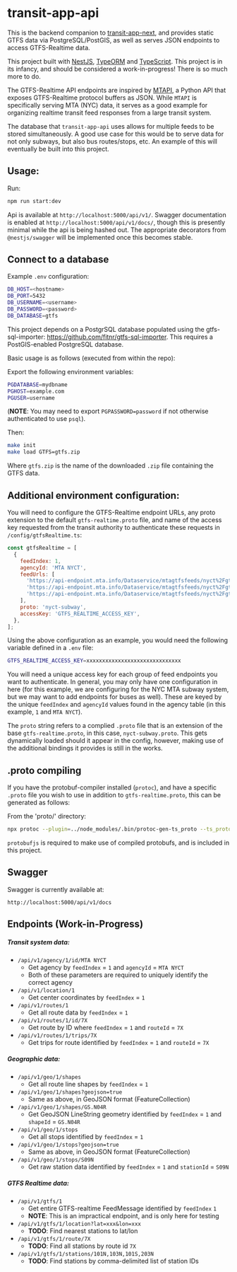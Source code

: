 # transit-app-api

This is the backend companion to [transit-app-next](https://github.com/jurevans/transit-app-next/), and provides static GTFS data via PostgreSQL/PostGIS, as well as serves JSON endpoints to access GTFS-Realtime data.

This project built with [NestJS](https://nestjs.com/), [TypeORM](https://typeorm.io/) and [TypeScript](https://www.typescriptlang.org/). This project is in its infancy, and should be considered a work-in-progress! There is so much more to do.

The GTFS-Realtime API endpoints are inspired by [MTAPI](https://github.com/jonthornton/MTAPI/), a Python API that exposes GTFS-Realtime protocol buffers as JSON. While `MTAPI` is specifically serving MTA (NYC) data, it serves as a good example for organizing realtime transit feed responses from a large transit system.

The database that `transit-app-api` uses allows for multiple feeds to be stored simultaneously. A good use case for this would be to serve data for not only subways, but also bus routes/stops, etc. An example of this will eventually be built into this project.

## Usage:

Run:
```bash
npm run start:dev
```

Api is available at `http://localhost:5000/api/v1/`. Swagger documentation is enabled at `http://localhost:5000/api/v1/docs/`, though this is presently minimal while the api is being hashed out. The appropriate decorators from `@nestjs/swagger` will be implemented once this becomes stable.

## Connect to a database
Example `.env` configuration:

```bash
DB_HOST=<hostname>
DB_PORT=5432
DB_USERNAME=<username>
DB_PASSWORD=<password>
DB_DATABASE=gtfs
```

This project depends on a PostgrSQL database populated using the gtfs-sql-importer: https://github.com/fitnr/gtfs-sql-importer. This requires a PostGIS-enabled PostgreSQL database.

Basic usage is as follows (executed from within the repo):

Export the following environment variables:
```bash
PGDATABASE=mydbname
PGHOST=example.com
PGUSER=username
```
(__NOTE__: You may need to export `PGPASSWORD=password` if not otherwise authenticated to use `psql`).

Then:
```bash
make init
make load GTFS=gtfs.zip
```
Where `gtfs.zip` is the name of the downloaded `.zip` file containing the GTFS data.

## Additional environment configuration:

You will need to configure the GTFS-Realtime endpoint URLs, any proto extension to the default `gtfs-realtime.proto` file, and name of the access key requested from the transit authority to authenticate these requests in `/config/gtfsRealtime.ts`:

```javascript
const gtfsRealtime = [
  {
    feedIndex: 1,
    agencyId: 'MTA NYCT',
    feedUrls: [
      'https://api-endpoint.mta.info/Dataservice/mtagtfsfeeds/nyct%2Fgtfs',
      'https://api-endpoint.mta.info/Dataservice/mtagtfsfeeds/nyct%2Fgtfs-ace',
      'https://api-endpoint.mta.info/Dataservice/mtagtfsfeeds/nyct%2Fgtfs-bdfm',
    ],
    proto: 'nyct-subway',
    accessKey: 'GTFS_REALTIME_ACCESS_KEY',
  },
];
```

Using the above configuration as an example, you would need the following variable defined in a `.env` file:

```bash
GTFS_REALTIME_ACCESS_KEY=xxxxxxxxxxxxxxxxxxxxxxxxxxxxxx
```

You will need a unique access key for each group of feed endpoints you want to authenticate. In general, you may only have one configuration in here (for this example, we are configuring for the NYC MTA subway system, but we may want to add endpoints for buses as well). These are keyed by the unique `feedIndex` and `agencyId` values found in the agency table (in this example, `1` and `MTA NYCT`).

The `proto` string refers to a complied `.proto` file that is an extension of the base `gtfs-realtime.proto`, in this case, `nyct-subway.proto`. This gets dynamically loaded should it appear in the config, however, making use of the additional bindings it provides is still in the works.

## .proto compiling
If you have the protobuf-compiler installed (`protoc`), and have a specific `.proto` file you wish to use in addition to `gtfs-realtime.proto`, this can be generated as follows:

From the 'proto/' directory:
```bash
npx protoc --plugin=../node_modules/.bin/protoc-gen-ts_proto --ts_proto_out=./ ./path-to-your.proto
```
`protobufjs` is required to make use of compiled protobufs, and is included in this project.

## Swagger
Swagger is currently available at:
```
http://localhost:5000/api/v1/docs
```

## Endpoints (Work-in-Progress)

##### Transit system data:
- `/api/v1/agency/1/id/MTA NYCT`
  - Get agency by `feedIndex` = `1` and `agencyId` = `MTA NYCT`
  - Both of these parameters are required to uniquely identify the correct agency
- `/api/v1/location/1`
  - Get center coordinates by `feedIndex` = `1`
- `/api/v1/routes/1`
  - Get all route data by `feedIndex` = `1`
- `/api/v1/routes/1/id/7X`
  - Get route by ID where `feedIndex` = `1` and `routeId` = `7X`
- `/api/v1/routes/1/trips/7X`
  - Get trips for route identified by `feedIndex` = `1` and `routeId` = `7X`

##### Geographic data:
- `/api/v1/geo/1/shapes`
  - Get all route line shapes by `feedIndex` = `1`
- `/api/v1/geo/1/shapes?geojson=true`
  - Same as above, in GeoJSON format (FeatureCollection)
- `/api/v1/geo/1/shapes/GS.N04R`
  - Get GeoJSON LineString geometry identified by `feedIndex` = `1` and `shapeId` = `GS.N04R`
- `/api/v1/geo/1/stops`
  - Get all stops identified by `feedIndex` = `1`
- `/api/v1/geo/1/stops?geojson=true`
  - Same as above, in GeoJSON format (FeatureCollection)
- `/api/v1/geo/1/stops/S09N`
  - Get raw station data identified by `feedIndex` = `1` and `stationId` = `S09N`

##### GTFS Realtime data:
- `/api/v1/gtfs/1`
  - Get entire GTFS-realtime FeedMessage identified by `feedIndex` `1`
  - __NOTE__: This is an impractical endpoint, and is only here for testing
- `/api/v1/gtfs/1/location?lat=xxx&lon=xxx`
  - __TODO__: Find nearest stations to lat/lon
- `/api/v1/gtfs/1/route/7X`
  - __TODO__: Find all stations by route id `7X`
- `/api/v1/gtfs/1/stations/101N,103N,101S,203N`
  - __TODO__: Find stations by comma-delimited list of station IDs

